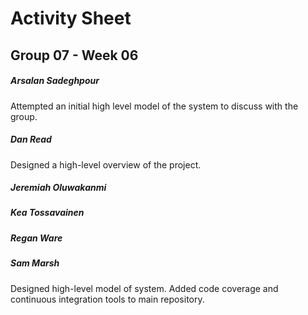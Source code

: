 # Activity Sheet

## Group 07 - Week 06

##### Arsalan Sadeghpour

Attempted an initial high level model of the system to discuss with the group.

##### Dan Read

Designed a high-level overview of the project. 

##### Jeremiah Oluwakanmi

##### Kea Tossavainen

##### Regan Ware

##### Sam Marsh

Designed high-level model of system. Added code coverage and continuous integration tools to main repository.
